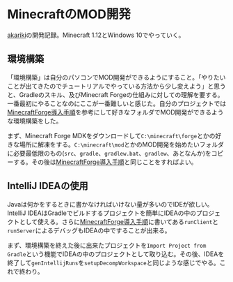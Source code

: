 # MinecraftのMOD開発

[akariki](https://github.com/Hexirp/akariki)の開発記録。Minecraft 1.12とWindows 10でやっていく。

## 環境構築

「環境構築」は自分のパソコンでMOD開発ができるようにすること。「やりたいことが出てきたのでチュートリアルでやっている方法から少し変えよう」と思うと、Gradleのスキル、及びMinecraft Forgeの仕組みに対しての理解を要する。一番最初にやることなのにここが一番難しいと感じた。自分のプロジェクトでは[MinecraftForge導入手順](http://minecraftjp.info/modding/index.php/MinecraftForge導入手順)を参考にして好きなフォルダでMOD開発ができるような環境構築をした。

まず、Minecraft Forge MDKをダウンロードして`C:\minecraft\forge`とかの好きな場所に解凍をする。`C:\minecraft\mod`とかのMOD開発を始めたいフォルダに必要最低限のもの(`src`、`gradle`、`gradlew.bat`、`gradlew`、あとなんか)をコピーする。その後は[MinecraftForge導入手順](http://minecraftjp.info/modding/index.php/MinecraftForge導入手順)と同じことをすればよい。

## IntelliJ IDEAの使用

Javaは何かをするときに書かなければいけない量が多いのでIDEが欲しい。IntelliJ IDEAはGradleでビルドするプロジェクトを簡単にIDEAの中のプロジェクトとして使える。さらに[MinecraftForge導入手順](http://minecraftjp.info/modding/index.php/MinecraftForge導入手順)に書いてある`runClient`と`runServer`によるデバッグもIDEAの中ですることが出来る。

まず、環境構築を終えた後に出来たプロジェクトを`Import Project from Gradle`という機能でIDEAの中のプロジェクトとして取り込む。その後、IDEAを終了して`genIntellijRuns`を`setupDecompWorkspace`と同じような感じでやる。これで終わり。
